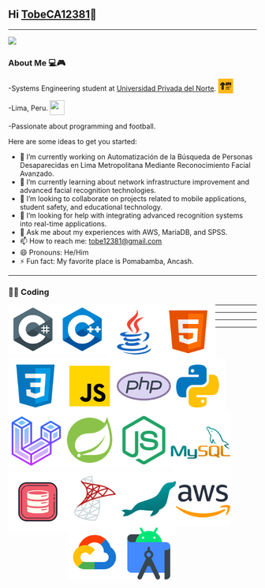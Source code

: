 ## Hi [TobeCA12381][website]👋
---

<img src= "https://media1.tenor.com/m/OyCBoVtkg7YAAAAd/ellen-joe-zzz.gif">

### About Me 💻🎮
-Systems Engineering student at [Universidad Privada del Norte][University]. <img src="ICONS/UPN.png" alt="UPN Icon"  width="30" height="30" style="vertical-align:-5px;">

-Lima, Peru. <img src="https://cdn-icons-png.flaticon.com/512/14009/14009756.png" width="30" height="30" style="vertical-align:-9px;" >

-Passionate about programming and football.

Here are some ideas to get you started:

- 🔭 I’m currently working on Automatización de la Búsqueda de Personas Desaparecidas en Lima Metropolitana Mediante Reconocimiento Facial Avanzado.
- 🌱 I’m currently learning about network infrastructure improvement and advanced facial recognition technologies.
- 👯 I’m looking to collaborate on projects related to mobile applications, student safety, and educational technology.
- 🤔 I’m looking for help with integrating advanced recognition systems into real-time applications.
- 💬 Ask me about my experiences with AWS, MariaDB, and SPSS.
- 📫 How to reach me: tobe12381@gmail.com
- 😄 Pronouns: He/Him
- ⚡ Fun fact: My favorite place is Pomabamba, Ancash.

---

<!--[![Anurag's GitHub stats](https://github-readme-stats.vercel.app/api?username=TobeCA12381)](https://github.com/anuraghazra/github-readme-stats)-->

### 👨‍💻 Coding

<img align="left" alt="C#" width="100" height="100" src="ICONS/Csharp.png" />
<!--C#++-->


<!--C++-->

<img align="left" alt="C++" width="100" height="100" src="ICONS/C++.png" />

<!--JAVA+-->
<img align="left" alt="JAVA" width="110" height="110" src="ICONS/JAVA.png" />

<!--HTML-->
<img align="left" alt="HTML" width="110" height="110" src="ICONS/HTML.png" />


<!--CSS-->

<img align="left" alt="CSS" width="110" height="110" src="ICONS/CSS.png" />

<!--JS-->

<img align="left" alt="JS" width="110" height="110" src="ICONS/JS.png" />
<!--php-->
<img align="left" alt="PHP" width="110" height="110" src="ICONS/PHP.png" />
<!--python-->
<img align="left" alt="PY" width="110" height="110" src="ICONS/PY.png" />

---

<!--Laravel-->
<img align="left" alt="LARAVEL" width="110" height="110" src="ICONS/LARAVEL.png" />

<!--Springboot-->
<img align="left" alt="SPRING" width="110" height="110" src="ICONS/SPRING.png" />

<!--NodeJS-->
<img align="left" alt="NODEJS" width="110" height="110" src="ICONS/NODEJS.png" />

---

<!--Mysql-->
<img align="left" alt="MYSQL" width="120" height="120" src="ICONS/MYSQL.png" />
<!--Oracle database-->
<img align="left" alt="ORACLE" width="120" height="120" src="ICONS/ORACLE.png" />

<!--SQL Server-->
<img align="left" alt="SQLSERVER" width="110" height="110" src="ICONS/SQLSERVER.png" />
<!--Mariadb-->
<img align="left" alt="MARIADB" width="110" height="110" src="ICONS/MARIADB.png" />

---

<!--AWS CLOUD-->

<img align="left" alt="AWS" width="110" height="110" src="ICONS/AWS.png" />
<!--Google Cloud-->
<img align="left" alt="GOCLOUD" width="110" height="110" src="ICONS/GOCLOUD.png" />

---
<!--Android Studio-->

<img align="left" alt="ANDROID" width="110" height="110" src="ICONS/ANDROID.png" />

<!--LINKS-->

[website]: https://github.com/TobeCA12381
[University]:https://www.upn.edu.pe/
